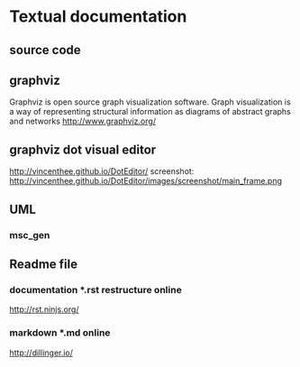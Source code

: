 # Textual documentation

## source code



## graphviz
Graphviz is open source graph visualization software. Graph visualization is a way of representing structural information as diagrams of abstract graphs and networks
http://www.graphviz.org/

## graphviz dot visual editor
http://vincenthee.github.io/DotEditor/
screenshot:
http://vincenthee.github.io/DotEditor/images/screenshot/main_frame.png

## UML

### msc_gen

## Readme file

### documentation *.rst  restructure online
http://rst.ninjs.org/

### markdown *.md online
http://dillinger.io/
